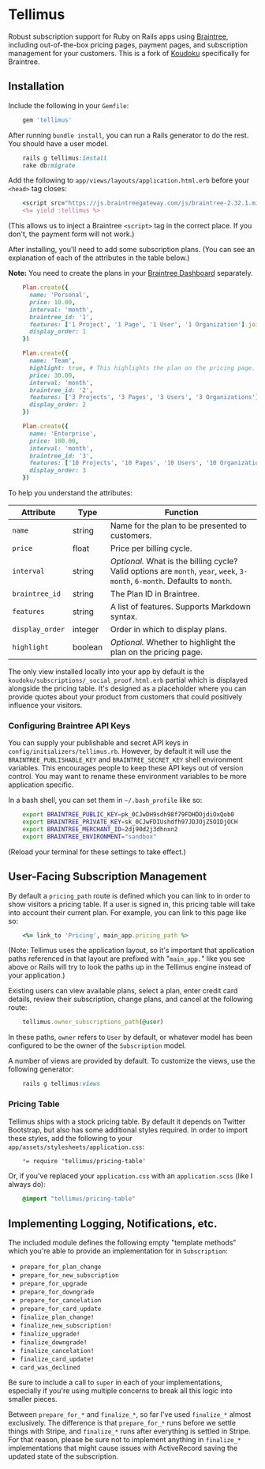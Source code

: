 # Tellimus

Robust subscription support for Ruby on Rails apps using [Braintree](https://braintreepayments.com), including out-of-the-box pricing pages, payment pages, and  subscription management for your customers. This is a fork of [Koudoku](https://github.com/andrewculver/koudoku) specifically for Braintree.

## Installation

Include the following in your `Gemfile`:

```ruby
    gem 'tellimus'
```

After running `bundle install`, you can run a Rails generator to do the rest.  You should have a user model.

```ruby
    rails g tellimus:install
    rake db:migrate
```

Add the following to `app/views/layouts/application.html.erb` before your `<head>` tag closes:

```ruby
    <script src="https://js.braintreegateway.com/js/braintree-2.32.1.min.js"></script>
    <%= yield :tellimus %>
```

(This allows us to inject a Braintree `<script>` tag in the correct place. If you don't, the payment form will not work.)

After installing, you'll need to add some subscription plans. (You can see an explanation of each of the attributes in the table below.)

**Note:** You need to create the plans in your [Braintree Dashboard](https://braintreepayments.com) separately.

```ruby
    Plan.create({
      name: 'Personal',
      price: 10.00,
      interval: 'month',
      braintree_id: '1',
      features: ['1 Project', '1 Page', '1 User', '1 Organization'].join("\n\n"),
      display_order: 1
    })

    Plan.create({
      name: 'Team',
      highlight: true, # This highlights the plan on the pricing page.
      price: 30.00,
      interval: 'month',
      braintree_id: '2',
      features: ['3 Projects', '3 Pages', '3 Users', '3 Organizations'].join("\n\n"),
      display_order: 2
    })

    Plan.create({
      name: 'Enterprise',
      price: 100.00,
      interval: 'month',
      braintree_id: '3',
      features: ['10 Projects', '10 Pages', '10 Users', '10 Organizations'].join("\n\n"),
      display_order: 3
    })
```

To help you understand the attributes:

| Attribute       | Type    | Function |
| --------------- | ------- | -------- |
| `name`          | string  | Name for the plan to be presented to customers. |
| `price`         | float   | Price per billing cycle. |
| `interval`      | string  | *Optional.* What is the billing cycle? Valid options are `month`, `year`, `week`, `3-month`, `6-month`. Defaults to `month`. |
| `braintree_id`     | string  | The Plan ID in Braintree. |
| `features`      | string  | A list of features. Supports Markdown syntax. |
| `display_order` | integer | Order in which to display plans. |
| `highlight`     | boolean | *Optional.* Whether to highlight the plan on the pricing page. |

The only view installed locally into your app by default is the `koudoku/subscriptions/_social_proof.html.erb` partial which is displayed alongside the pricing table. It's designed as a placeholder where you can provide quotes about your product from customers that could positively influence your visitors.

### Configuring Braintree API Keys

You can supply your publishable and secret API keys in `config/initializers/tellimus.rb`. However, by default it will use the `BRAINTREE_PUBLISHABLE_KEY` and `BRAINTREE_SECRET_KEY` shell environment variables. This encourages people to keep these API keys out of version control. You may want to rename these environment variables to be more application specific.

In a bash shell, you can set them in `~/.bash_profile` like so:

```bash
    export BRAINTREE_PUBLIC_KEY=pk_0CJwDH9sdh98f79FDHDOjdiOxQob0
    export BRAINTREE_PRIVATE_KEY=sk_0CJwFDIUshdfh97JDJOjZ5OIDjOCH
    export BRAINTREE_MERCHANT_ID=2dj90d2j3dhnxn2
    export BRAINTREE_ENVIRONMENT="sandbox"
```

(Reload your terminal for these settings to take effect.)

## User-Facing Subscription Management

By default a `pricing_path` route is defined which you can link to in order to show visitors a pricing table. If a user is signed in, this pricing table will take into account their current plan. For example, you can link to this page like so:

```ruby
    <%= link_to 'Pricing', main_app.pricing_path %>
```

(Note: Tellimus uses the application layout, so it's important that application paths referenced in that layout are prefixed with "`main_app.`" like you see above or Rails will try to look the paths up in the Tellimus engine instead of your application.)

Existing users can view available plans, select a plan, enter credit card details, review their subscription, change plans, and cancel at the following route:

```ruby
    tellimus.owner_subscriptions_path(@user)
```

In these paths, `owner` refers to `User` by default, or whatever model has been configured to be the owner of the `Subscription` model.

A number of views are provided by default. To customize the views, use the following generator:

```ruby
    rails g tellimus:views
```

### Pricing Table

Tellimus ships with a stock pricing table. By default it depends on Twitter Bootstrap, but also has some additional styles required. In order to import these styles, add the following to your `app/assets/stylesheets/application.css`:

```css
    *= require 'tellimus/pricing-table'
```

Or, if you've replaced your `application.css` with an `application.scss` (like I always do):

```css
    @import "tellimus/pricing-table"
```

## Implementing Logging, Notifications, etc.

The included module defines the following empty "template methods" which you're able to provide an implementation for in `Subscription`:

 - `prepare_for_plan_change`
 - `prepare_for_new_subscription`
 - `prepare_for_upgrade`
 - `prepare_for_downgrade`
 - `prepare_for_cancelation`
 - `prepare_for_card_update`
 - `finalize_plan_change!`
 - `finalize_new_subscription!`
 - `finalize_upgrade!`
 - `finalize_downgrade!`
 - `finalize_cancelation!`
 - `finalize_card_update!`
 - `card_was_declined`

Be sure to include a call to `super` in each of your implementations, especially if you're using multiple concerns to break all this logic into smaller pieces.

Between `prepare_for_*` and `finalize_*`, so far I've used `finalize_*` almost exclusively. The difference is that `prepare_for_*` runs before we settle things with Stripe, and `finalize_*` runs after everything is settled in Stripe. For that reason, please be sure not to implement anything in `finalize_*` implementations that might cause issues with ActiveRecord saving the updated state of the subscription.

```
